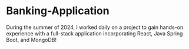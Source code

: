 # Banking-Application
During the summer of 2024, I worked daily on a project to gain hands-on experience with a full-stack application incorporating React, Java Spring Boot, and MongoDB! 
